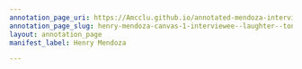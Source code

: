 ```yaml
---
annotation_page_uri: https://Amcclu.github.io/annotated-mendoza-interview/annotations/henry-mendoza-canvas-1-interviewee--laughter--tone-change--.json
annotation_page_slug: henry-mendoza-canvas-1-interviewee--laughter--tone-change--
layout: annotation_page
manifest_label: Henry Mendoza

---
```

